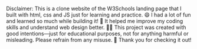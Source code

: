 Disclaimer: This is a clone website of the W3Schools landing page that I built with html, css and JS just for learning and practice. 😄 I had a lot of fun and learned so much while building it! 🚀 It helped me improve my coding skills and understand web design better. 🧑‍💻 This project was created with good intentions—just for educational purposes, not for anything harmful or misleading. Please refrain from any misuse. 🙏 Thank you for checking it out!
